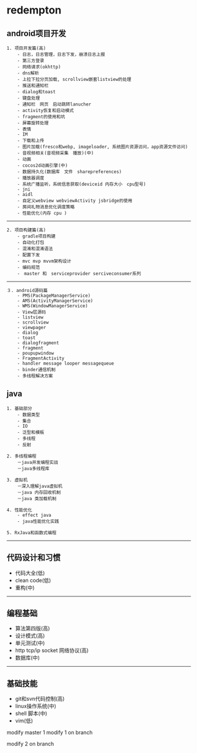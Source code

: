 # redempton
## android项目开发
	1. 项目开发篇(高)
		- 日志，日志管理，日志下发，崩溃日志上报
        - 第三方登录
        - 网络请求(okhttp)
        - dns解析
        - 上拉下拉分页加载, scrollview嵌套listview的处理
        - 推送和通知栏
        - dialog和toast
        - 键盘处理
        - 通知栏　网页　启动跳转lanucher
        - activity恢复和启动模式
        - fragment的使用和坑
        - 屏幕旋转处理
        - 表情
        - IM
        - 下载和上传
        - 图片加载(fresco和webp, imageloader, 系统图片资源访问，app资源文件访问)
        - 音视频相关(音视频采集　播放)(中)
        - 动画
        - cocos2d动画引擎(中)
        - 数据持久化(数据库　文件　sharepreferences)
        - 播放器调度
        - 系统广播监听，系统信息获取(deviceid 内存大小　cpu型号)
		- jni
		- aidl
		- 自定义webview webviewActivity jsbridge的使用
		- 房间礼物消息优化调度策略
		- 性能优化(内存 cpu )
---
	2. 项目构建篇(高)
		- gradle项目构建
        - 自动化打包
        - 混淆和混淆语法
        - 配置下发
        - mvc mvp mvvm架构设计
        - 编码规范
        -　master 和　serviceprovider serciveconsumer系列

---
    ３. android源码篇
    	- PMS(PackageManagerService)
		- AMS(ActivityManagerService)
		- WMS(WindowManagerService)
		- View层源码
		- listview
		- scrollview
		- viewpager
		- dialog
		- toast
		- dialogfragment
		- fragment
		- poupupwindow
		- FragmentActivity
		- handler message looper messagequeue
		- binder通信机制
		- 多线程解决方案

## java
	1. 基础部分
		- 数据类型
		- 集合
		- IO
		- 泛型和模板
		- 多线程
		- 反射

	2. 多线程编程
		－java并发编程实战
		－java多线程库

	3. 虚拟机
		－深入理解java虚拟机
        －java 内存回收机制
        －java 类加载机制

	4. 性能优化
		- effect java
        - java性能优化实践

	5. RxJava和函数式编程
---
## 代码设计和习惯
- 代码大全(低)
- clean code(低)
- 重构(中)

---

## 编程基础
- 算法第四版(高)
- 设计模式(高)
- 单元测试(中)
- http tcp/ip socket 网络协议(高)
- 数据库(中)

---
## 基础技能
- git和svn代码控制(高)
- linux操作系统(中)
- shell 脚本(中)
- vim(低)

modify master 1
modify 1 on branch

modify 2 on branch
